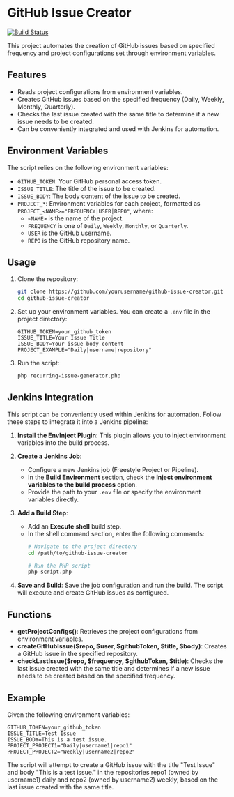 # GitHub Issue Creator

[![Build Status](https://app.travis-ci.com/Gizra/recurring-issue-generator.svg?token=XsECVJv635dcj4fku2xo&branch=main)](https://app.travis-ci.com/Gizra/recurring-issue-generator)

This project automates the creation of GitHub issues based on specified frequency and project configurations set through environment variables.

## Features

- Reads project configurations from environment variables.
- Creates GitHub issues based on the specified frequency (Daily, Weekly, Monthly, Quarterly).
- Checks the last issue created with the same title to determine if a new issue needs to be created.
- Can be conveniently integrated and used with Jenkins for automation.

## Environment Variables

The script relies on the following environment variables:

- `GITHUB_TOKEN`: Your GitHub personal access token.
- `ISSUE_TITLE`: The title of the issue to be created.
- `ISSUE_BODY`: The body content of the issue to be created.
- `PROJECT_*`: Environment variables for each project, formatted as `PROJECT_<NAME>="FREQUENCY|USER|REPO"`, where:
  - `<NAME>` is the name of the project.
  - `FREQUENCY` is one of `Daily`, `Weekly`, `Monthly`, or `Quarterly`.
  - `USER` is the GitHub username.
  - `REPO` is the GitHub repository name.

## Usage

1. Clone the repository:
    ```sh
    git clone https://github.com/yourusername/github-issue-creator.git
    cd github-issue-creator
    ```

2. Set up your environment variables. You can create a `.env` file in the project directory:
    ```dotenv
    GITHUB_TOKEN=your_github_token
    ISSUE_TITLE=Your Issue Title
    ISSUE_BODY=Your issue body content
    PROJECT_EXAMPLE="Daily|username|repository"
    ```

3. Run the script:
    ```sh
    php recurring-issue-generator.php
    ```

## Jenkins Integration

This script can be conveniently used within Jenkins for automation. Follow these steps to integrate it into a Jenkins pipeline:

1. **Install the EnvInject Plugin**: This plugin allows you to inject environment variables into the build process.

2. **Create a Jenkins Job**:
    - Configure a new Jenkins job (Freestyle Project or Pipeline).
    - In the **Build Environment** section, check the **Inject environment variables to the build process** option.
    - Provide the path to your `.env` file or specify the environment variables directly.

3. **Add a Build Step**:
    - Add an **Execute shell** build step.
    - In the shell command section, enter the following commands:
      ```sh
      # Navigate to the project directory
      cd /path/to/github-issue-creator

      # Run the PHP script
      php script.php
      ```

4. **Save and Build**: Save the job configuration and run the build. The script will execute and create GitHub issues as configured.

## Functions

- **getProjectConfigs()**: Retrieves the project configurations from environment variables.
- **createGitHubIssue($repo, $user, $githubToken, $title, $body)**: Creates a GitHub issue in the specified repository.
- **checkLastIssue($repo, $frequency, $githubToken, $title)**: Checks the last issue created with the same title and determines if a new issue needs to be created based on the specified frequency.

## Example

Given the following environment variables:
```dotenv
GITHUB_TOKEN=your_github_token
ISSUE_TITLE=Test Issue
ISSUE_BODY=This is a test issue.
PROJECT_PROJECT1="Daily|username1|repo1"
PROJECT_PROJECT2="Weekly|username2|repo2"
```

The script will attempt to create a GitHub issue with the title "Test Issue" and body "This is a test issue." in the repositories repo1 (owned by username1) daily and repo2 (owned by username2) weekly, based on the last issue created with the same title.
